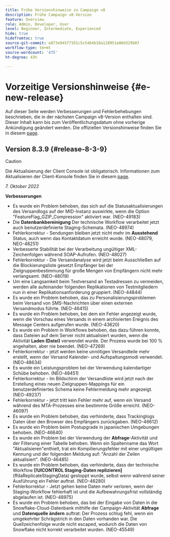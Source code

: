 ```yaml
---
title: Frühe Versionshinweise zu Campaign v8
description: Frühe Campaign v8-Version
feature: Overview
role: Admin, Developer, User
level: Beginner, Intermediate, Experienced
hide: true
hidefromtoc: true
source-git-commit: e873e945f7101c5c54b4b18a128951e08d329b87
workflow-type: tm+mt
source-wordcount: '475'
ht-degree: 43%

---
```


# Vorzeitige Versionshinweise {#e-new-release}

Auf dieser Seite werden Verbesserungen und Fehlerbehebungen beschrieben, die in der nächsten Campaign v8-Version enthalten sind. Dieser Inhalt kann bis zum Veröffentlichungsdatum ohne vorherige Ankündigung geändert werden. Die offiziellen Versionshinweise finden Sie in diesem [page](../start/release-notes.md).

## Version 8.3.9 {#release-8-3-9}

>[!CAUTION]
>
> Die Aktualisierung der Client Console ist obligatorisch. Informationen zum Aktualisieren der Client-Konsole finden Sie in diesem [page](../start/connect.md#download-ac-console).

_7. Oktober 2022_

**Verbesserungen**

* Es wurde ein Problem behoben, das sich auf die Statusaktualisierungen des Versandlogs auf der MID-Instanz auswirkte, wenn die Option &quot;FeatureFlag_GZIP_Compression&quot; aktiviert war. (NEO-49183)
* Die **Datenbankbereinigung** Der technische Workflow verarbeitet jetzt auch benutzerdefinierte Staging-Schemata. (NEO-48974)
* Fehlerkorrektur - Sendungen bleiben jetzt nicht mehr im **Ausstehend** Status, auch wenn das Kontaktdatum erreicht wurde. (NEO-48079, NEO-48251)
* Verbesserte Stabilität bei der Verarbeitung ungültiger XML-Zeichenfolgen während SOAP-Aufrufen. (NEO-48027)
* Fehlerkorrektur - Die Versandanalyse wird jetzt beim Ausschließen auf die Blockierungsliste gesetzt Empfänger bei der Zielgruppenbestimmung für große Mengen von Empfängern nicht mehr verlangsamt. (NEO-48019)
* Um eine Langsamkeit beim Testversand an Testadressen zu vermeiden, werden alle aufeinander folgenden Replikationen von Testmitgliedern nun in einer Replikationsanforderung gruppiert. (NEO-44844)
* Es wurde ein Problem behoben, das zu Personalisierungsproblemen beim Versand von SMS-Nachrichten über einen externen Versandmodus führte. (NEO-46415)
* Es wurde ein Problem behoben, bei dem ein Fehler angezeigt wurde, wenn die Vorschau eines Versands in einem archivierten Ereignis des Message Centers aufgerufen wurde. (NEO-43620)
* Es wurde ein Problem in Workflows behoben, das dazu führen konnte, dass Dateien auf dem Server nicht aktualisiert wurden, wenn die Aktivität **Laden (Datei)** verwendet wurde. Der Prozess wurde bei 100 % angehalten, aber nie beendet. (NEO-47269)
* Fehlerkorrektur - jetzt werden keine unnötigen Versandteile mehr erstellt, wenn der Versand Kalender- und Aufspaltungsmodi verwendet. (NEO-48634)
* Es wurde ein Leistungsproblem bei der Verwendung kalendartiger Schübe behoben. (NEO-48451)
* Fehlerkorrektur - Im Bildschirm der Versandliste wird jetzt nach der Erstellung eines neuen Zielgruppen-Mappings für ein benutzerdefiniertes Schema keine Fehlermeldung mehr angezeigt. (NEO-49237)
* Fehlerkorrektur - jetzt tritt kein Fehler mehr auf, wenn ein Versand während des MTA-Prozesses eine bestimmte Größe erreicht. (NEO-46097)
* Es wurde ein Problem behoben, das verhinderte, dass Trackinglogs Daten über den Browser des Empfängers zurückgaben. (NEO-46612)
* Es wurde ein Problem beim Postupgrade in japanischen Umgebungen behoben. (NEO-46640)
* Es wurde ein Problem bei der Verwendung der **Abfrage**-Aktivität und der Filterung einer Tabelle behoben. Wenn ein Spaltenname das Wort &quot;Aktualisieren&quot;enthielt, trat ein Kompilierungsfehler mit einer ungültigen Kennung und der folgenden Meldung auf: &quot;Anzahl der Zeilen aktualisiert&quot;. (NEO-46485)
* Es wurde ein Problem behoben, das verhinderte, dass der technische Workflow **[!UICONTROL Staging-Daten replizieren]** (ffdaReplicateStagingData) gestoppt wurde, selbst wenn während seiner Ausführung ein Fehler auftrat. (NEO-46280)
* Fehlerkorrektur - Jetzt gehen keine Daten mehr verloren, wenn der Staging-Workflow fehlerhaft ist und die Aufbewahrungsfrist vollständig abgelaufen ist. (NEO-48975)
* Es wurde ein Problem behoben, das bei der Eingabe von Daten in die Snowflake-Cloud-Datenbank mithilfe der Campaign-Aktivität **Abfrage** und **Datenquelle ändern** auftrat: Der Prozess schlug fehl, wenn ein umgekehrter Schrägstrich in den Daten vorhanden war. Die Quellzeichenfolge wurde nicht escaped, wodurch die Daten von Snowflake nicht korrekt verarbeitet wurden. (NEO-45549)

